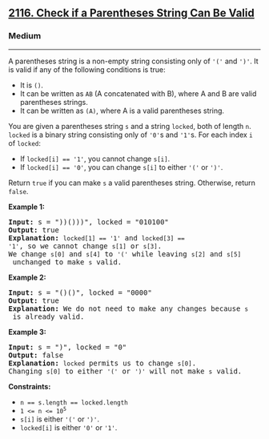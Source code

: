 ### <h2><a href="https://leetcode.com/problems/check-if-a-parentheses-string-can-be-valid/">2116. Check if a Parentheses String Can Be Valid</a></h2>  
<h3>Medium</h3>  
<hr>  
<div>  
<p>A parentheses string is a non-empty string consisting only of <code>'('</code> and <code>')'</code>. It is valid if any of the following conditions is true:</p>  
<ul>  
<li>It is <code>()</code>.</li>  
<li>It can be written as <code>AB</code> (A concatenated with B), where A and B are valid parentheses strings.</li>  
<li>It can be written as <code>(A)</code>, where A is a valid parentheses string.</li>  
</ul>  

<p>You are given a parentheses string <code>s</code> and a string <code>locked</code>, both of length <code>n</code>. <code>locked</code> is a binary string consisting only of <code>'0'</code>s and <code>'1'</code>s. For each index <code>i</code> of <code>locked</code>:</p>  
<ul>  
<li>If <code>locked[i] == '1'</code>, you cannot change <code>s[i]</code>.</li>  
<li>If <code>locked[i] == '0'</code>, you can change <code>s[i]</code> to either <code>'('</code> or <code>')'</code>.</li>  
</ul>  

<p>Return <code>true</code> if you can make <code>s</code> a valid parentheses string. Otherwise, return <code>false</code>.</p>  

<p><strong>Example 1:</strong></p>  
<pre><strong>Input:</strong> s = "))()))", locked = "010100"  
<strong>Output:</strong> true  
<strong>Explanation:</strong> <code>locked[1] == '1'</code> and <code>locked[3] == '1'</code>, so we cannot change <code>s[1]</code> or <code>s[3]</code>.  
We change <code>s[0]</code> and <code>s[4]</code> to <code>'('</code> while leaving <code>s[2]</code> and <code>s[5]</code> unchanged to make <code>s</code> valid.  
</pre>  

<p><strong>Example 2:</strong></p>  
<pre><strong>Input:</strong> s = "()()", locked = "0000"  
<strong>Output:</strong> true  
<strong>Explanation:</strong> We do not need to make any changes because <code>s</code> is already valid.  
</pre>  

<p><strong>Example 3:</strong></p>  
<pre><strong>Input:</strong> s = ")", locked = "0"  
<strong>Output:</strong> false  
<strong>Explanation:</strong> <code>locked</code> permits us to change <code>s[0]</code>.  
Changing <code>s[0]</code> to either <code>'('</code> or <code>')'</code> will not make <code>s</code> valid.  
</pre>  

<p><strong>Constraints:</strong></p>  
<ul>  
<li><code>n == s.length == locked.length</code></li>  
<li><code>1 <= n <= 10<sup>5</sup></code></li>  
<li><code>s[i]</code> is either <code>'('</code> or <code>')'</code>.</li>  
<li><code>locked[i]</code> is either <code>'0'</code> or <code>'1'</code>.</li>  
</ul>  
</div>  
